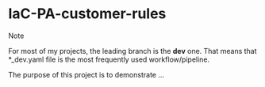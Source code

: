 # IaC-PA-customer-rules

> [!NOTE]
> For most of my projects, the leading branch is the **dev** one. That means that *_dev.yaml file is the most frequently used workflow/pipeline.  

The purpose of this project is to demonstrate ...